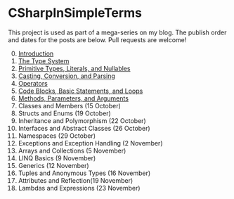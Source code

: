 # CSharpInSimpleTerms
This project is used as part of a mega-series on my blog. The publish order and dates for the posts are below. Pull requests are welcome!

0. [Introduction](https://exceptionnotfound.net/introducing-csharp-in-simple-terms/)
1. [The Type System](https://exceptionnotfound.net/csharp-in-simple-terms-1-the-type-system/)
2. [Primitive Types, Literals, and Nullables](https://exceptionnotfound.net/csharp-in-simple-terms-2-primitive-types-literals-and-nullables/)
3. [Casting, Conversion, and Parsing](https://exceptionnotfound.net/csharp-in-simple-terms-3-casting-conversion-parsing-is-as-and-typeof/)
4. [Operators](https://exceptionnotfound.net/csharp-in-simple-terms-4-operators/)
5. [Code Blocks, Basic Statements, and Loops](https://exceptionnotfound.net/csharp-in-simple-terms-5-basic-statements-and-loops/)
6. [Methods, Parameters, and Arguments](https://exceptionnotfound.net/csharp-in-simple-terms-6-methods-parameters-and-arguments/)
7. Classes and Members (15 October)
8. Structs and Enums (19 October)
9. Inheritance and Polymorphism (22 October)
10. Interfaces and Abstract Classes (26 October)
11. Namespaces (29 October)
12. Exceptions and Exception Handling (2 November)
13. Arrays and Collections (5 November)
14. LINQ Basics (9 November)
15. Generics (12 November)
16. Tuples and Anonymous Types (16 November)
17. Attributes and Reflection(19 November)
18. Lambdas and Expressions (23 November)
